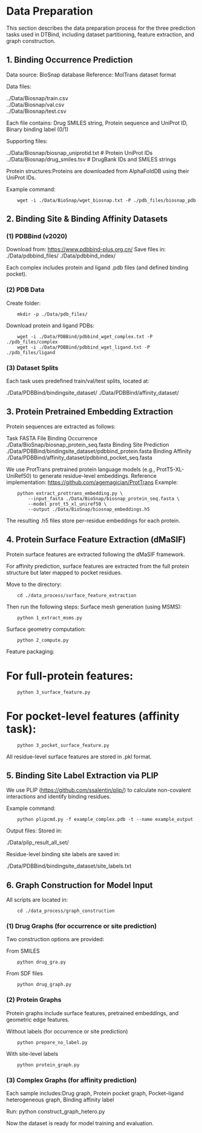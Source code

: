 # Data Preparation

This section describes the data preparation process for the three prediction tasks used in DTBind, including dataset partitioning, feature extraction, and graph construction.

## 1. Binding Occurrence Prediction

Data source: BioSnap database
Reference: MolTrans dataset format

Data files:

../Data/Biosnap/train.csv  
../Data/Biosnap/val.csv  
../Data/Biosnap/test.csv  

Each file contains: Drug SMILES string, Protein sequence and UniProt ID, Binary binding label (0/1)

Supporting files:

../Data/Biosnap/biosnap_uniprotid.txt   # Protein UniProt IDs
../Data/Biosnap/drug_smiles.tsv         # DrugBank IDs and SMILES strings

Protein structures:Proteins are downloaded from AlphaFoldDB using their UniProt IDs.

Example command:

        wget -i ./Data/BioSnap/wget_biosnap.txt -P ./pdb_files/biosnap_pdb

## 2. Binding Site & Binding Affinity Datasets
### (1) PDBBind (v2020)

Download from: https://www.pdbbind-plus.org.cn/ 
Save files in:
./Data/pdbbind_files/
./Data/pdbbind_index/

Each complex includes protein and ligand .pdb files (and defined binding pocket).

### (2) PDB Data

Create folder:

        mkdir -p ./Data/pdb_files/

Download protein and ligand PDBs:

        wget -i ./Data/PDBBind/pdbbind_wget_complex.txt -P ./pdb_files/complex
        wget -i ./Data/PDBBind/pdbbind_wget_ligand.txt -P ./pdb_files/ligand

### (3) Dataset Splits

Each task uses predefined train/val/test splits, located at:

./Data/PDBBind/bindingsite_dataset/
./Data/PDBBind/affinity_dataset/

## 3. Protein Pretrained Embedding Extraction

Protein sequences are extracted as follows:

Task	FASTA File
Binding Occurrence	./Data/BioSnap/biosnap_protein_seq.fasta
Binding Site Prediction	./Data/PDBBind/bindingsite_dataset/pdbbind_protein.fasta
Binding Affinity	./Data/PDBBind/affinity_dataset/pdbbind_pocket_seq.fasta

We use ProtTrans pretrained protein language models (e.g., ProtT5-XL-UniRef50) to generate residue-level embeddings.
Reference implementation: https://github.com/agemagician/ProtTrans
Example:

        python extract_prottrans_embedding.py \
            --input_fasta ./Data/BioSnap/biosnap_protein_seq.fasta \
            --model prot_t5_xl_uniref50 \
            --output ./Data/BioSnap/biosnap_embeddings.h5

The resulting .h5 files store per-residue embeddings for each protein.

## 4. Protein Surface Feature Extraction (dMaSIF)

Protein surface features are extracted following the dMaSIF framework.

For affinity prediction, surface features are extracted from the full protein structure but later mapped to pocket residues.

Move to the directory:

        cd ./data_process/surface_feature_extraction

Then run the following steps:
Surface mesh generation (using MSMS):

        python 1_extract_msms.py

Surface geometry computation:

        python 2_compute.py

Feature packaging:

# For full-protein features:
        python 3_surface_feature.py

# For pocket-level features (affinity task):
        python 3_pocket_surface_feature.py

All residue-level surface features are stored in .pkl format.

## 5. Binding Site Label Extraction via PLIP

We use PLIP (https://github.com/ssalentin/plip/) to calculate non-covalent interactions and identify binding residues.

Example command:

        python plipcmd.py -f example_complex.pdb -t --name example_output

Output files:
Stored in:

./Data/plip_result_all_set/

Residue-level binding site labels are saved in:

./Data/PDBBind/bindingsite_dataset/site_labels.txt

## 6. Graph Construction for Model Input

All scripts are located in:

        cd ./data_process/graph_construction

### (1) Drug Graphs (for occurrence or site prediction)

Two construction options are provided:

From SMILES

        python drug_gra.py

From SDF files

        python drug_graph.py

### (2) Protein Graphs

Protein graphs include surface features, pretrained embeddings, and geometric edge features.

Without labels (for occurrence or site prediction)

        python prepare_no_label.py

With site-level labels

        python protein_graph.py

### (3) Complex Graphs (for affinity prediction)

Each sample includes:Drug graph, Protein pocket graph, Pocket–ligand heterogeneous graph, Binding affinity label

Run:
        python construct_graph_hetero.py

Now the dataset is ready for model training and evaluation.
